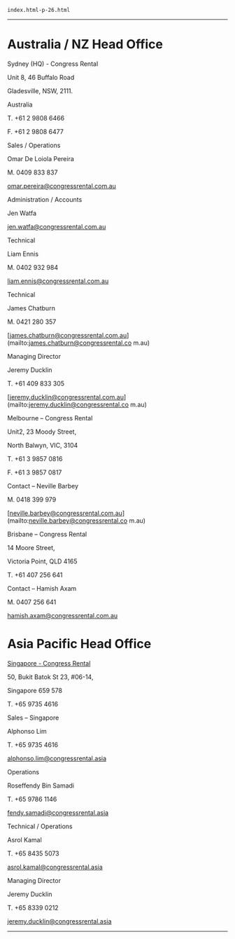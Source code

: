 
    index.html-p-26.html
----------------------------------------------------------

# Australia / NZ Head Office

Sydney (HQ) - Congress Rental

Unit 8, 46 Buffalo Road

Gladesville, NSW, 2111.

Australia

T. +61 2 9808 6466

F. +61 2 9808 6477

Sales / Operations

Omar De Loiola Pereira

M. 0409 833 837

[omar.pereira@congressrental.com.au](mailto:omar.pereira@congressrental.com.au )

Administration / Accounts

Jen Watfa

[jen.watfa@congressrental.com.au](mailto:jen.watfa@congressrental.com.au)

Technical

Liam Ennis

M. 0402 932 984

[liam.ennis@congressrental.com.au](mailto:liam.ennis@congressrental.com.au)

Technical

James Chatburn

M. 0421 280 357

[james.chatburn@congressrental.com.au](mailto:james.chatburn@congressrental.co m.au)

Managing Director

Jeremy Ducklin

T. +61 409 833 305

[jeremy.ducklin@congressrental.com.au](mailto:jeremy.ducklin@congressrental.co m.au)

Melbourne – Congress Rental

Unit2, 23 Moody Street,

North Balwyn, VIC, 3104

T. +61 3 9857 0816

F. +61 3 9857 0817

Contact – Neville Barbey

M. 0418 399 979

[neville.barbey@congressrental.com.au](mailto:neville.barbey@congressrental.co m.au)

Brisbane – Congress Rental

14 Moore Street,

Victoria Point, QLD 4165

T. +61 407 256 641

Contact – Hamish Axam

M. 0407 256 641

[hamish.axam@congressrental.com.au](mailto:hamish.axam@congressrental.com.au)

# Asia Pacific Head Office

[ Singapore - Congress Rental](http://www.congressrental.asia)

50, Bukit Batok St 23, #06-14,

Singapore 659 578

T. +65 9735 4616

Sales – Singapore

Alphonso Lim

T. +65 9735 4616

[alphonso.lim@congressrental.asia](mailto:alphonso.lim@congressrental.asia)

Operations

Roseffendy Bin Samadi

T. +65 9786 1146

[fendy.samadi@congressrental.asia](mailto:fendy.samadi@congressrental.asia)

Technical / Operations

Asrol Kamal

T. +65 8435 5073

[asrol.kamal@congressrental.asia](mailto:asrol.kamal@congressrental.asia)

Managing Director

Jeremy Ducklin

T. +65 8339 0212

[jeremy.ducklin@congressrental.asia](mailto:jeremy.ducklin@congressrental.asia )




----------------------------------------------------------
